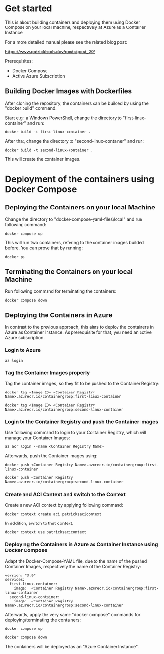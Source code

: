 # Get started

This is about building containers and deploying them using Docker Compose on your local machine, respectively at Azure as a Container Instance.

For a more detailed manual please see the related blog post:

https://www.patrickkoch.dev/posts/post_20/

Prerequisites:
 - Docker Compose
 - Active Azure Subscription

## Building Docker Images with Dockerfiles

After cloning the repository, the containers can be builded by using the "docker build" command.

Start e.g.: a Windows PowerShell, change the directory to "first-linux-container" and run:

```
docker build -t first-linux-container . 
```

After that, change the directory to "second-linux-container" and run:

```
docker build -t second-linux-container . 
```

This will create the container images.

# Deployment of the containers using Docker Compose

## Deploying the Containers on your local Machine

Change the directory to "docker-compose-yaml-files\local" and run following command:

```
docker compose up
```

This will run two containers, refering to the container images builded before. You can prove that by running:

```
docker ps
```

## Terminating the Containers on your local Machine

Run following command for terminating the containers:

```
docker compose down
```

## Deploying the Containers in Azure

In contrast to the previous approach, this aims to deploy the containers in Azure as Container Instance.
As prerequisite for that, you need an active Azure subscription.

### Login to Azure

```
az login
```

### Tag the Container Images properly 

Tag the container images, so they fit to be pushed to the Container Registry:

```
docker tag <Image ID> <Container Registry Name>.azurecr.io/containergroup:first-linux-container
```

```
docker tag <Image ID> <Container Registry Name>.azurecr.io/containergroup:second-linux-container
```

### Login to the Container Registry and push the Container Images

Use following command to login to your Container Registry, which will manage your Container Images:

```
az acr login --name <Container Registry Name>
```

Afterwards, push the Container Images using:

```
docker push <Container Registry Name>.azurecr.io/containergroup:first-linux-container
```

```
docker push <Container Registry Name>.azurecr.io/containergroup:second-linux-container
```
### Create and ACI Context and switch to the Context

Create a new ACI context by applying following command:

```
docker context create aci patricksacicontext
```

In addition, switch to that context:

```
docker context use patricksacicontext
```

### Deploying the Containers in Azure as Container Instance using Docker Compose

Adapt the Docker-Compose-YAML file, due to the name of the pushed Container Images, respectively the name of the Container Registry:

```
version: "3.9"
services:
  first-linux-container:
    image:  <Container Registry Name>.azurecr.io/containergroup:first-linux-container
  second-linux-container:
    image:  <Container Registry Name>.azurecr.io/containergroup:second-linux-container
```

Afterwards, apply the very same "docker compose" commands for deploying/terminating the containers:

```
docker compose up
```

```
docker compose down
```

The containers will be deployed as an "Azure Container Instance".